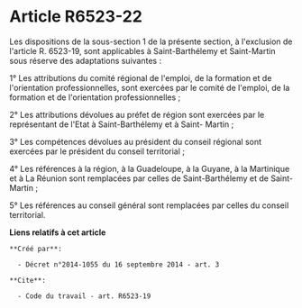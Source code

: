 # Article R6523-22

Les dispositions de la sous-section 1 de la présente section, à l'exclusion de l'article R. 6523-19, sont applicables à
Saint-Barthélemy et Saint-Martin sous réserve des adaptations suivantes : 

1° Les attributions du comité régional de l'emploi, de la formation et de l'orientation professionnelles, sont exercées par
le comité de l'emploi, de la formation et de l'orientation professionnelles ; 

2° Les attributions dévolues au préfet de région sont exercées par le représentant de l'Etat à Saint-Barthélemy et à Saint-
Martin ; 

3° Les compétences dévolues au président du conseil régional sont exercées par le président du conseil territorial ; 

4° Les références à la région, à la Guadeloupe, à la Guyane, à la Martinique et à La Réunion sont remplacées par celles de
Saint-Barthélemy et de Saint-Martin ; 

5° Les références au conseil général sont remplacées par celles du conseil territorial.

**Liens relatifs à cet article**

	**Créé par**:

	  - Décret n°2014-1055 du 16 septembre 2014 - art. 3

	**Cite**:

	  - Code du travail - art. R6523-19
